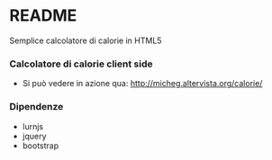 # README #

Semplice calcolatore di calorie in HTML5

### Calcolatore di calorie client side ###

* Si può vedere in azione qua: http://micheg.altervista.org/calorie/

### Dipendenze ###

* lurnjs
* jquery
* bootstrap